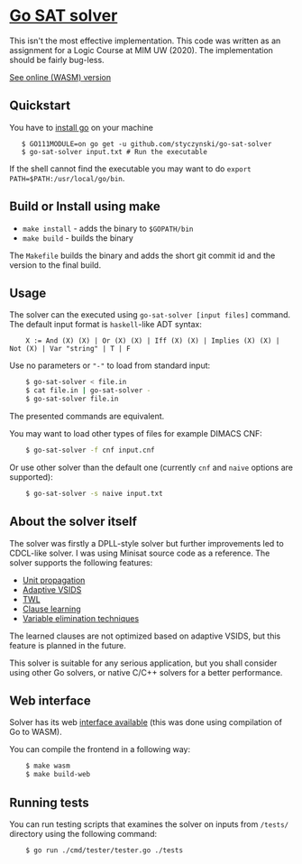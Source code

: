 # [Go SAT solver](http://styczynski.in/go-sat-solver/)

This isn't the most effective implementation. This code was written as an assignment for a Logic Course at MIM UW (2020).
The implementation should be fairly bug-less.

[See online (WASM) version](http://styczynski.in/go-sat-solver/)

## Quickstart

You have to [install go](https://golang.org/doc/install) on your machine 

```
   $ GO111MODULE=on go get -u github.com/styczynski/go-sat-solver
   $ go-sat-solver input.txt # Run the executable
```

If the shell cannot find the executable you may want to do `export PATH=$PATH:/usr/local/go/bin`.

## Build or Install using make

* `make install` - adds the binary to `$GOPATH/bin`
* `make build` - builds the binary

The `Makefile` builds the binary and adds the short git commit id and the version to the final build.

## Usage

The solver can the executed using `go-sat-solver [input files]` command.
The default input format is `haskell`-like ADT syntax:
```
    X := And (X) (X) | Or (X) (X) | Iff (X) (X) | Implies (X) (X) | Not (X) | Var "string" | T | F
```

Use no parameters or `"-"` to load from standard input:
```bash
    $ go-sat-solver < file.in
    $ cat file.in | go-sat-solver -
    $ go-sat-solver file.in
```
The presented commands are equivalent.

You may want to load other types of files for example DIMACS CNF:
```bash
    $ go-sat-solver -f cnf input.cnf
```

Or use other solver than the default one (currently `cnf` and `naive` options are supported):
```bash
    $ go-sat-solver -s naive input.txt
```

## About the solver itself

The solver was firstly a DPLL-style solver but further improvements led to CDCL-like solver. 
I was using Minisat source code as a reference.
The solver supports the following features:
* [Unit propagation](https://en.wikipedia.org/wiki/Unit_propagation)
* [Adaptive VSIDS](https://arxiv.org/pdf/1506.08905.pdf)
* [TWL](http://people.mpi-inf.mpg.de/~mfleury/sat_twl.pdf)
* [Clause learning](https://www.cs.princeton.edu/courses/archive/fall13/cos402/readings/SAT_learning_clauses.pdf)
* [Variable elimination techniques](http://fmv.jku.at/papers/EenBiere-SAT05.pdf)

The learned clauses are not optimized based on adaptive VSIDS, but this feature is planned in the future.

This solver is suitable for any serious application, but you shall consider using other Go solvers, or native C/C++ solvers for a better performance.

## Web interface

Solver has its web [interface available](http://styczynski.in/go-sat-solver/) (this was done using compilation of Go to WASM).

You can compile the frontend in a following way:
```bash
    $ make wasm
    $ make build-web
```

## Running tests

You can run testing scripts that examines the solver on inputs from `/tests/` directory using the following command:
```bash
    $ go run ./cmd/tester/tester.go ./tests
```
